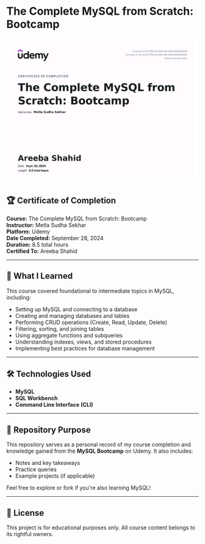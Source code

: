 # The Complete MySQL from Scratch: Bootcamp

![Certificate](./CERT1.jpeg)

## 🏆 Certificate of Completion
**Course:** The Complete MySQL from Scratch: Bootcamp  
**Instructor:** Metla Sudha Sekhar  
**Platform:** Udemy  
**Date Completed:** September 28, 2024  
**Duration:** 8.5 total hours  
**Certified To:** Areeba Shahid

---

## 🧠 What I Learned

This course covered foundational to intermediate topics in MySQL, including:

- Setting up MySQL and connecting to a database
- Creating and managing databases and tables
- Performing CRUD operations (Create, Read, Update, Delete)
- Filtering, sorting, and joining tables
- Using aggregate functions and subqueries
- Understanding indexes, views, and stored procedures
- Implementing best practices for database management

---

## 🛠️ Technologies Used

- **MySQL**
- **SQL Workbench**
- **Command Line Interface (CLI)**

---

## 📁 Repository Purpose

This repository serves as a personal record of my course completion and knowledge gained from the **MySQL Bootcamp** on Udemy. It also includes:

- Notes and key takeaways
- Practice queries
- Example projects (if applicable)

Feel free to explore or fork if you're also learning MySQL!

---

## 📜 License

This project is for educational purposes only. All course content belongs to its rightful owners.

